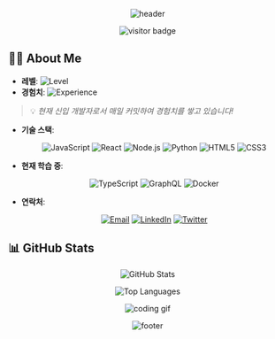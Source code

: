 <!-- 헤더 섹션 -->
<p align="center">
  <img src="https://capsule-render.vercel.app/api?type=waving&color=auto&height=300&section=header&text=Welcome%20to%20my%20Domain%20Expansion:%20Unlimited%20Void💀&fontSize=40&animation=fadeIn&fontAlignY=38&desc=Master%20Developer%20Journey&descAlignY=51&descAlign=62" alt="header" />
</p>

<!-- 방문자 수 카운터 -->
<p align="center">
  <img src="https://hits.seeyoufarm.com/api/count/incr/badge.svg?url=https://github.com/YourUsername&title=Visitors&edge_flat=false" alt="visitor badge" />
</p>

<!-- 자기 소개 섹션 -->
## 🧙‍♂️ About Me

- **레벨**: ![Level](https://progress-bar.dev/1/?scale=10&title=Level&width=200&color=babaca)
- **경험치**: ![Experience](https://progress-bar.dev/50/?scale=100&title=Experience&width=200&color=6a1b9a)

> 💡 *현재 신입 개발자로서 매일 커밋하여 경험치를 쌓고 있습니다!*

- **기술 스택**:

  <p align="center">
    <img src="https://img.shields.io/badge/JavaScript-F7DF1E?style=for-the-badge&logo=javascript&logoColor=black" alt="JavaScript" />
    <img src="https://img.shields.io/badge/React-61DAFB?style=for-the-badge&logo=react&logoColor=black" alt="React" />
    <img src="https://img.shields.io/badge/Node.js-339933?style=for-the-badge&logo=nodedotjs&logoColor=white" alt="Node.js" />
    <img src="https://img.shields.io/badge/Python-3776AB?style=for-the-badge&logo=python&logoColor=white" alt="Python" />
    <img src="https://img.shields.io/badge/HTML5-E34F26?style=for-the-badge&logo=html5&logoColor=white" alt="HTML5" />
    <img src="https://img.shields.io/badge/CSS3-1572B6?style=for-the-badge&logo=css3&logoColor=white" alt="CSS3" />
  </p>

- **현재 학습 중**:

  <p align="center">
    <img src="https://img.shields.io/badge/TypeScript-3178C6?style=for-the-badge&logo=typescript&logoColor=white" alt="TypeScript" />
    <img src="https://img.shields.io/badge/GraphQL-E10098?style=for-the-badge&logo=graphql&logoColor=white" alt="GraphQL" />
    <img src="https://img.shields.io/badge/Docker-2496ED?style=for-the-badge&logo=docker&logoColor=white" alt="Docker" />
  </p>

- **연락처**:

  <p align="center">
    <a href="mailto:your.email@example.com"><img src="https://img.shields.io/badge/Email-D14836?style=for-the-badge&logo=gmail&logoColor=white" alt="Email" /></a>
    <a href="https://linkedin.com/in/yourprofile"><img src="https://img.shields.io/badge/LinkedIn-0A66C2?style=for-the-badge&logo=linkedin&logoColor=white" alt="LinkedIn" /></a>
    <a href="https://twitter.com/yourprofile"><img src="https://img.shields.io/badge/Twitter-1DA1F2?style=for-the-badge&logo=twitter&logoColor=white" alt="Twitter" /></a>
  </p>

<!-- GitHub 통계 섹션 -->
## 📊 GitHub Stats

<p align="center">
  <img src="https://github-readme-stats.vercel.app/api?username=YourUsername&show_icons=true&theme=radical" alt="GitHub Stats" />
</p>

<p align="center">
  <img src="https://github-readme-stats.vercel.app/api/top-langs/?username=YourUsername&layout=compact&theme=radical" alt="Top Languages" />
</p>

<!-- 애니메이션 GIF 섹션 -->
<p align="center">
  <img src="https://media.giphy.com/media/3o7aD2saalBwwftBIY/giphy.gif" alt="coding gif" />
</p>

<!-- 푸터 섹션 -->
<p align="center">
  <img src="https://capsule-render.vercel.app/api?type=waving&color=auto&height=200&section=footer" alt="footer" />
</p>

